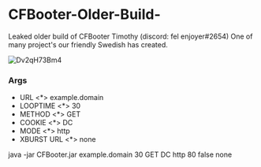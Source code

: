 # CFBooter-Older-Build-
Leaked older build of CFBooter  Timothy (discord: fel enjoyer#2654) One of many project's our friendly Swedish has created.

![Dv2qH73Bm4](https://user-images.githubusercontent.com/128830826/227774360-acb67435-f521-406d-94e2-b699a586d032.gif)



### Args
- URL <*> example.domain
- LOOPTIME <*> 30
- METHOD <*> GET
- COOKIE <*> DC
- MODE <*> http
- XBURST URL <*> none

java -jar CFBooter.jar example.domain 30 GET DC http 80 false none
